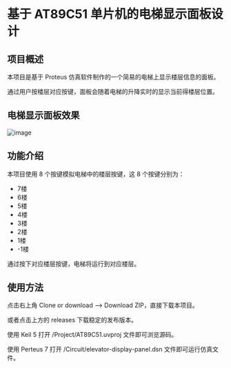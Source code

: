 # 基于 AT89C51 单片机的电梯显示面板设计

## 项目概述
本项目是基于 Proteus 仿真软件制作的一个简易的电梯上显示楼层信息的面板。

通过用户按楼层对应按键，面板会随着电梯的升降实时的显示当前得楼层位置。

## 电梯显示面板效果
![image](https://github.com/stc-mcu/elevator.display.panel/blob/master/Image/run.gif?raw=true)

## 功能介绍
本项目使用 8 个按键模拟电梯中的楼层按键，这 8 个按键分别为：

- 7楼
- 6楼
- 5楼
- 4楼
- 3楼
- 2楼
- 1楼
- -1楼

通过按下对应楼层按键，电梯将运行到对应楼层。

## 使用方法
点击右上角 Clone or download --> Download ZIP，直接下载本项目。

或者点击上方的 releases 下载稳定的发布版本。

使用 Keil 5 打开 /Project/AT89C51.uvproj 文件即可浏览源码。

使用 Perteus 7 打开 /Circuit/elevator-display-panel.dsn 文件即可运行仿真文件。
